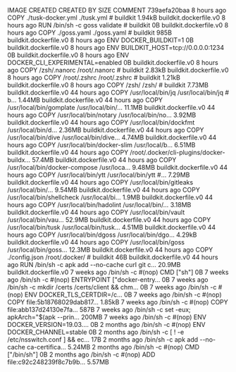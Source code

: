 IMAGE CREATED CREATED BY SIZE COMMENT
739aefa20baa 8 hours ago COPY ./tusk-docker.yml ./tusk.yml # buildkit 1.94kB buildkit.dockerfile.v0
<missing> 8 hours ago RUN /bin/sh -c goss validate # buildkit 0B buildkit.dockerfile.v0
<missing> 8 hours ago COPY ./goss.yaml ./goss.yaml # buildkit 985B buildkit.dockerfile.v0
<missing> 8 hours ago ENV DOCKER_BUILDKIT=1 0B buildkit.dockerfile.v0
<missing> 8 hours ago ENV BUILDKIT_HOST=tcp://0.0.0.0:1234 0B buildkit.dockerfile.v0
<missing> 8 hours ago ENV DOCKER_CLI_EXPERIMENTAL=enabled 0B buildkit.dockerfile.v0
<missing> 8 hours ago COPY /zsh/.nanorc /root/.nanorc # buildkit 2.83kB buildkit.dockerfile.v0
<missing> 8 hours ago COPY /root/.zshrc /root/.zshrc # buildkit 1.21kB buildkit.dockerfile.v0
<missing> 8 hours ago COPY /zsh/ /zsh/ # buildkit 7.73MB buildkit.dockerfile.v0
<missing> 44 hours ago COPY /usr/local/bin/jq /usr/local/bin/jq # b… 1.44MB buildkit.dockerfile.v0
<missing> 44 hours ago COPY /usr/local/bin/gomplate /usr/local/bin/… 11.1MB buildkit.dockerfile.v0
<missing> 44 hours ago COPY /usr/local/bin/notary /usr/local/bin/no… 3.92MB buildkit.dockerfile.v0
<missing> 44 hours ago COPY /usr/local/bin/dockfmt /usr/local/bin/d… 2.36MB buildkit.dockerfile.v0
<missing> 44 hours ago COPY /usr/local/bin/dive /usr/local/bin/dive… 4.74MB buildkit.dockerfile.v0
<missing> 44 hours ago COPY /usr/local/bin/docker-slim /usr/local/b… 6.51MB buildkit.dockerfile.v0
<missing> 44 hours ago COPY /root/.docker/cli-plugins/docker-buildx… 57.4MB buildkit.dockerfile.v0
<missing> 44 hours ago COPY /usr/local/bin/docker-compose /usr/loca… 9.48MB buildkit.dockerfile.v0
<missing> 44 hours ago COPY /usr/local/bin/ytt /usr/local/bin/ytt #… 7.29MB buildkit.dockerfile.v0
<missing> 44 hours ago COPY /usr/local/bin/gitleaks /usr/local/bin/… 9.54MB buildkit.dockerfile.v0
<missing> 44 hours ago COPY /usr/local/bin/shellcheck /usr/local/bi… 1.9MB buildkit.dockerfile.v0
<missing> 44 hours ago COPY /usr/local/bin/hadolint /usr/local/bin/… 3.18MB buildkit.dockerfile.v0
<missing> 44 hours ago COPY /usr/local/bin/vault /usr/local/bin/vau… 52.9MB buildkit.dockerfile.v0
<missing> 44 hours ago COPY /usr/local/bin/tusk /usr/local/bin/tusk… 4.51MB buildkit.dockerfile.v0
<missing> 44 hours ago COPY /usr/local/bin/dgoss /usr/local/bin/dgo… 4.29kB buildkit.dockerfile.v0
<missing> 44 hours ago COPY /usr/local/bin/goss /usr/local/bin/goss… 12.3MB buildkit.dockerfile.v0
<missing> 44 hours ago COPY ./config.json /root/.docker/ # buildkit 46B buildkit.dockerfile.v0
<missing> 44 hours ago RUN /bin/sh -c apk add --no-cache curl git c… 20.9MB buildkit.dockerfile.v0
<missing> 7 weeks ago /bin/sh -c #(nop) CMD ["sh"] 0B
<missing> 7 weeks ago /bin/sh -c #(nop) ENTRYPOINT ["docker-entry… 0B
<missing> 7 weeks ago /bin/sh -c mkdir /certs /certs/client && chm… 0B
<missing> 7 weeks ago /bin/sh -c #(nop) ENV DOCKER_TLS_CERTDIR=/c… 0B
<missing> 7 weeks ago /bin/sh -c #(nop) COPY file:5b18768029dab817… 1.85kB
<missing> 7 weeks ago /bin/sh -c #(nop) COPY file:abb137d24130e7fa… 587B
<missing> 7 weeks ago /bin/sh -c set -eux; apkArch="\$(apk --prin… 200MB
<missing> 7 weeks ago /bin/sh -c #(nop) ENV DOCKER_VERSION=19.03.… 0B
<missing> 2 months ago /bin/sh -c #(nop) ENV DOCKER_CHANNEL=stable 0B
<missing> 2 months ago /bin/sh -c [ ! -e /etc/nsswitch.conf ] && ec… 17B
<missing> 2 months ago /bin/sh -c apk add --no-cache ca-certifica… 5.24MB
<missing> 2 months ago /bin/sh -c #(nop) CMD ["/bin/sh"] 0B
<missing> 2 months ago /bin/sh -c #(nop) ADD file:c92c248239f8c7b9b… 5.57MB
